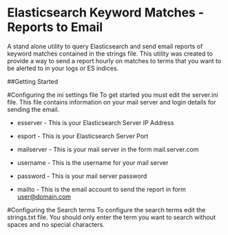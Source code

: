 # Elasticsearch Keyword Matches - Reports to Email
A stand alone utility to query Elasticsearch and send email reports of keyword matches contained in the strings file. This utility was created to provide a way to send a report hourly on matches to terms that you want to be alerted to in your logs or ES indices. 

##Getting Started

#Configuring the ini settings file
To get started you must edit the server.ini file. This file contains information on your mail server and login details for sending the email. 

- esserver - This is your Elasticsearch Server IP Address

- esport - This is your Elasticsearch Server Port

- mailserver - This is your mail server in the form mail.server.com

- username - This is the username for your mail server

- password - This is your mail server password

- mailto - This is the email account to send the report in form user@domain.com

#Configuring the Search terms
To configure the search terms edit the strings.txt file. You should only enter the term you want to search without spaces and no special characters. 


